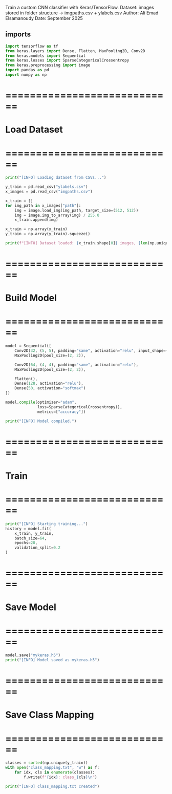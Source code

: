 
Train a custom CNN classifier with Keras/TensorFlow.
Dataset: images stored in folder structure -> imgpaths.csv + ylabels.csv
Author: Ali Emad Elsamanoudy
Date: September 2025

## imports
```python
import tensorflow as tf
from keras.layers import Dense, Flatten, MaxPooling2D, Conv2D
from keras.models import Sequential
from keras.losses import SparseCategoricalCrossentropy
from keras.preprocessing import image
import pandas as pd
import numpy as np
```
# ============================
# Load Dataset
# ============================
```python
print("[INFO] Loading dataset from CSVs...")

y_train = pd.read_csv("ylabels.csv")       
x_images = pd.read_csv("imgpaths.csv")     

x_train = []
for img_path in x_images["path"]:
    img = image.load_img(img_path, target_size=(512, 512))
    img = image.img_to_array(img) / 255.0
    x_train.append(img)

x_train = np.array(x_train)
y_train = np.array(y_train).squeeze()

print(f"[INFO] Dataset loaded: {x_train.shape[0]} images, {len(np.unique(y_train))} classes")
```
# ============================
# Build Model
# ============================
```python
model = Sequential([
    Conv2D(32, (5, 5), padding="same", activation="relu", input_shape=(512, 512, 3)),
    MaxPooling2D(pool_size=(2, 2)),

    Conv2D(64, (4, 4), padding="same", activation="relu"),
    MaxPooling2D(pool_size=(2, 2)),

    Flatten(),
    Dense(128, activation="relu"),
    Dense(50, activation="softmax")   
])

model.compile(optimizer="adam",
              loss=SparseCategoricalCrossentropy(),
              metrics=["accuracy"])

print("[INFO] Model compiled.")
```
# ============================
# Train
# ============================
```python
print("[INFO] Starting training...")
history = model.fit(
    x_train, y_train,
    batch_size=64,
    epochs=20,
    validation_split=0.2
)
```
# ============================
# Save Model
# ============================
```python
model.save("mykeras.h5")
print("[INFO] Model saved as mykeras.h5")
```
# ============================
# Save Class Mapping
# ============================
```python
classes = sorted(np.unique(y_train))
with open("class_mapping.txt", "w") as f:
    for idx, cls in enumerate(classes):
        f.write(f"{idx}: class_{cls}\n")

print("[INFO] class_mapping.txt created")
```
